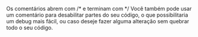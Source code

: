 Os comentários abrem com /* e terminam com */ 
Você também pode usar um comentário para desabilitar partes do seu código, o que possibilitaria um debug mais fácil, ou caso deseje fazer alguma alteração sem quebrar todo o seu código.